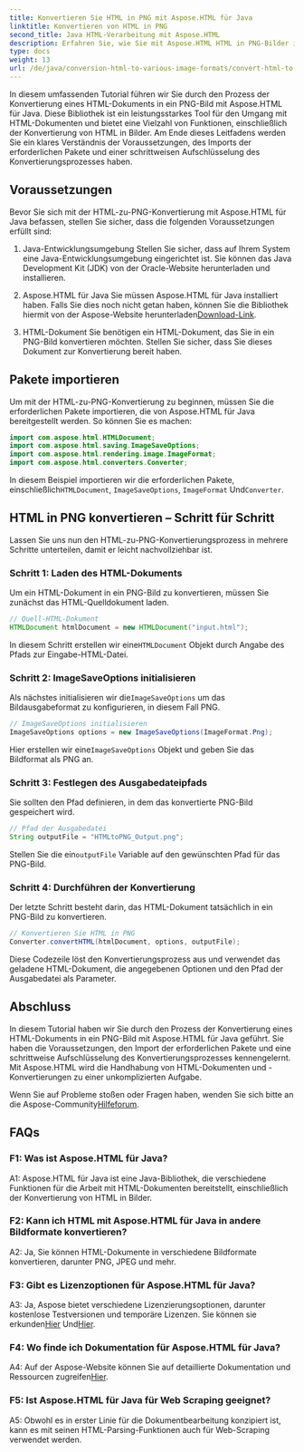 ```yaml
---
title: Konvertieren Sie HTML in PNG mit Aspose.HTML für Java
linktitle: Konvertieren von HTML in PNG
second_title: Java HTML-Verarbeitung mit Aspose.HTML
description: Erfahren Sie, wie Sie mit Aspose.HTML HTML in PNG-Bilder in Java konvertieren. Eine umfassende Anleitung mit Schritt-für-Schritt-Anleitungen.
type: docs
weight: 13
url: /de/java/conversion-html-to-various-image-formats/convert-html-to-png/
---
```

In diesem umfassenden Tutorial führen wir Sie durch den Prozess der Konvertierung eines HTML-Dokuments in ein PNG-Bild mit Aspose.HTML für Java. Diese Bibliothek ist ein leistungsstarkes Tool für den Umgang mit HTML-Dokumenten und bietet eine Vielzahl von Funktionen, einschließlich der Konvertierung von HTML in Bilder. Am Ende dieses Leitfadens werden Sie ein klares Verständnis der Voraussetzungen, des Imports der erforderlichen Pakete und einer schrittweisen Aufschlüsselung des Konvertierungsprozesses haben.

## Voraussetzungen

Bevor Sie sich mit der HTML-zu-PNG-Konvertierung mit Aspose.HTML für Java befassen, stellen Sie sicher, dass die folgenden Voraussetzungen erfüllt sind:

1. Java-Entwicklungsumgebung
Stellen Sie sicher, dass auf Ihrem System eine Java-Entwicklungsumgebung eingerichtet ist. Sie können das Java Development Kit (JDK) von der Oracle-Website herunterladen und installieren.

2. Aspose.HTML für Java
 Sie müssen Aspose.HTML für Java installiert haben. Falls Sie dies noch nicht getan haben, können Sie die Bibliothek hiermit von der Aspose-Website herunterladen[Download-Link](https://releases.aspose.com/html/java/).

3. HTML-Dokument
Sie benötigen ein HTML-Dokument, das Sie in ein PNG-Bild konvertieren möchten. Stellen Sie sicher, dass Sie dieses Dokument zur Konvertierung bereit haben.

## Pakete importieren

Um mit der HTML-zu-PNG-Konvertierung zu beginnen, müssen Sie die erforderlichen Pakete importieren, die von Aspose.HTML für Java bereitgestellt werden. So können Sie es machen:

```java
import com.aspose.html.HTMLDocument;
import com.aspose.html.saving.ImageSaveOptions;
import com.aspose.html.rendering.image.ImageFormat;
import com.aspose.html.converters.Converter;
```

 In diesem Beispiel importieren wir die erforderlichen Pakete, einschließlich`HTMLDocument`, `ImageSaveOptions`, `ImageFormat` Und`Converter`.

## HTML in PNG konvertieren – Schritt für Schritt

Lassen Sie uns nun den HTML-zu-PNG-Konvertierungsprozess in mehrere Schritte unterteilen, damit er leicht nachvollziehbar ist.

### Schritt 1: Laden des HTML-Dokuments

Um ein HTML-Dokument in ein PNG-Bild zu konvertieren, müssen Sie zunächst das HTML-Quelldokument laden.

```java
// Quell-HTML-Dokument
HTMLDocument htmlDocument = new HTMLDocument("input.html");
```

 In diesem Schritt erstellen wir eine`HTMLDocument` Objekt durch Angabe des Pfads zur Eingabe-HTML-Datei.

### Schritt 2: ImageSaveOptions initialisieren

 Als nächstes initialisieren wir die`ImageSaveOptions` um das Bildausgabeformat zu konfigurieren, in diesem Fall PNG.

```java
// ImageSaveOptions initialisieren
ImageSaveOptions options = new ImageSaveOptions(ImageFormat.Png);
```

 Hier erstellen wir eine`ImageSaveOptions` Objekt und geben Sie das Bildformat als PNG an.

### Schritt 3: Festlegen des Ausgabedateipfads

Sie sollten den Pfad definieren, in dem das konvertierte PNG-Bild gespeichert wird.

```java
// Pfad der Ausgabedatei
String outputFile = "HTMLtoPNG_Output.png";
```

 Stellen Sie die ein`outputFile` Variable auf den gewünschten Pfad für das PNG-Bild.

### Schritt 4: Durchführen der Konvertierung

Der letzte Schritt besteht darin, das HTML-Dokument tatsächlich in ein PNG-Bild zu konvertieren.

```java
// Konvertieren Sie HTML in PNG
Converter.convertHTML(htmlDocument, options, outputFile);
```

Diese Codezeile löst den Konvertierungsprozess aus und verwendet das geladene HTML-Dokument, die angegebenen Optionen und den Pfad der Ausgabedatei als Parameter.

## Abschluss

In diesem Tutorial haben wir Sie durch den Prozess der Konvertierung eines HTML-Dokuments in ein PNG-Bild mit Aspose.HTML für Java geführt. Sie haben die Voraussetzungen, den Import der erforderlichen Pakete und eine schrittweise Aufschlüsselung des Konvertierungsprozesses kennengelernt. Mit Aspose.HTML wird die Handhabung von HTML-Dokumenten und -Konvertierungen zu einer unkomplizierten Aufgabe.

 Wenn Sie auf Probleme stoßen oder Fragen haben, wenden Sie sich bitte an die Aspose-Community[Hilfeforum](https://forum.aspose.com/).

## FAQs

### F1: Was ist Aspose.HTML für Java?

A1: Aspose.HTML für Java ist eine Java-Bibliothek, die verschiedene Funktionen für die Arbeit mit HTML-Dokumenten bereitstellt, einschließlich der Konvertierung von HTML in Bilder.

### F2: Kann ich HTML mit Aspose.HTML für Java in andere Bildformate konvertieren?

A2: Ja, Sie können HTML-Dokumente in verschiedene Bildformate konvertieren, darunter PNG, JPEG und mehr.

### F3: Gibt es Lizenzoptionen für Aspose.HTML für Java?

 A3: Ja, Aspose bietet verschiedene Lizenzierungsoptionen, darunter kostenlose Testversionen und temporäre Lizenzen. Sie können sie erkunden[Hier](https://purchase.aspose.com/buy) Und[Hier](https://purchase.aspose.com/temporary-license/).

### F4: Wo finde ich Dokumentation für Aspose.HTML für Java?

 A4: Auf der Aspose-Website können Sie auf detaillierte Dokumentation und Ressourcen zugreifen[Hier](https://reference.aspose.com/html/java/).

### F5: Ist Aspose.HTML für Java für Web Scraping geeignet?

A5: Obwohl es in erster Linie für die Dokumentbearbeitung konzipiert ist, kann es mit seinen HTML-Parsing-Funktionen auch für Web-Scraping verwendet werden.